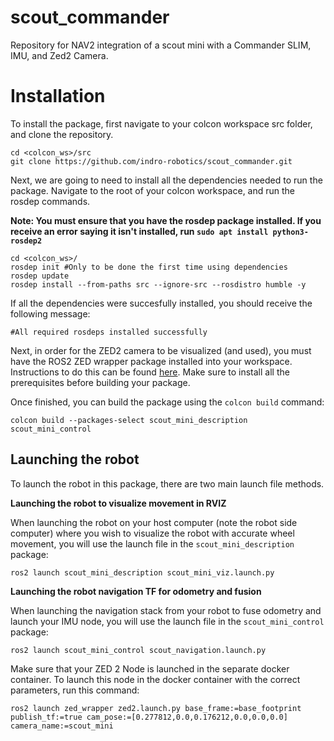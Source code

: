 # scout_commander
Repository for NAV2 integration of a scout mini with a Commander SLIM, IMU, and Zed2 Camera.
# Installation
To install the package, first navigate to your colcon workspace src folder, and clone the repository.
```
cd <colcon_ws>/src
git clone https://github.com/indro-robotics/scout_commander.git
```
Next, we are going to need to install all the dependencies needed to run the package. Navigate to the root of your colcon workspace, and run the rosdep commands. 

**Note: You must ensure that you have the rosdep package installed. If you receive an error saying it isn't installed, run `sudo apt install python3-rosdep2`**
```
cd <colcon_ws>/
rosdep init #Only to be done the first time using dependencies
rosdep update
rosdep install --from-paths src --ignore-src --rosdistro humble -y
```
If all the dependencies were succesfully installed, you should receive the following message:
```
#All required rosdeps installed successfully
```

Next, in order for the ZED2 camera to be visualized (and used), you must have the ROS2 ZED wrapper package installed into your workspace. Instructions to do this can be found [here](https://www.stereolabs.com/docs/ros2/). Make sure to install all the prerequisites before building your package.  

Once finished, you can build the package using the `colcon build` command:
```
colcon build --packages-select scout_mini_description scout_mini_control
```
## Launching the robot
To launch the robot in this package, there are two main launch file methods.

**Launching the robot to visualize movement in RVIZ**

When launching the robot on your host computer (note the robot side computer) where you wish to visualize the robot with accurate wheel movement, you will use the launch file in the `scout_mini_description` package:
```
ros2 launch scout_mini_description scout_mini_viz.launch.py
```

**Launching the robot navigation TF for odometry and fusion**

When launching the navigation stack from your robot to fuse odometry and launch your IMU node, you will use the launch file in the `scout_mini_control` package:
```
ros2 launch scout_mini_control scout_navigation.launch.py
```

Make sure that your ZED 2 Node is launched in the separate docker container. To launch this node in the docker container with the correct parameters, run this command:
```
ros2 launch zed_wrapper zed2.launch.py base_frame:=base_footprint publish_tf:=true cam_pose:=[0.277812,0.0,0.176212,0.0,0.0,0.0] camera_name:=scout_mini
```
